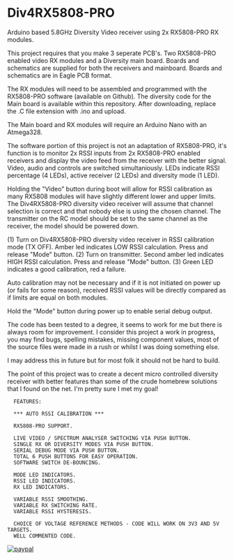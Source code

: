# Div4RX5808-PRO
Arduino based 5.8GHz  Diversity Video receiver using 2x RX5808-PRO RX modules.

This project requires that you make 3 seperate PCB's. Two RX5808-PRO enabled video RX modules and a Diversity main board.
Boards and schematics are supplied for both the receivers and mainboard. 
Boards and schematics are in Eagle PCB format.

The RX modules will need to be assembled and programmed with the RX5808-PRO software (available on Github).
The diversity code for the Main board is available within this repository. After downloading, replace the .C file extension with .ino and upload.

The Main board and RX modules will require an Arduino Nano with an Atmega328.

The software portion of this project is not an adaptation of RX5808-PRO, it's function is to monitor 2x RSSI inputs from 2x RX5808-PRO enabled receivers and display the video feed from the receiver with the better signal. 
Video, audio and controls are switched simultaniously. LEDs indicate RSSI percentage (4 LEDs), active receiver (2 LEDs) and diversity mode (1 LED).

Holding the "Video" button during boot will allow for RSSI calibration as many RX5808 modules will have slightly different lower and upper limits.
The Div4RX5808-PRO diversity video receiver will assume that channel selection is correct and that nobody else is using the chosen channel.
The transmitter on the RC model should be set to the same channel as the receiver, the model should be powered down.

(1) Turn on Div4RX5808-PRO diversity video receiver in RSSI calibration mode (TX OFF). Amber led indicates LOW RSSI calculation. Press and release "Mode" button.
(2) Turn on transmitter. Second amber led indicates HIGH RSSI calculation. Press and release "Mode" button.
(3) Green LED indicates a good calibration, red a failure.

Auto calibration may not be necessary and if it is not initiated on power up (or fails for some reason), received RSSI values will be directly compared as if limits are equal on both modules.

Hold the "Mode" button during power up to enable serial debug output.

The code has been tested to a degree, it seems to work for me but there is always room for improvement.
I consider this project a work in progress, you may find bugs, spelling mistakes, missing component values, most of the source files were made in a rush or whilst I was doing something else.

I may address this in future but for most folk it should not be hard to build.

The point of this project was to create a decent micro controlled diversity receiver with better features than some of the crude homebrew solutions that I found on the net. I'm pretty sure I met my goal!

      FEATURES:
      
      *** AUTO RSSI CALIBRATION ***
      
      RX5808-PRO SUPPORT.
      
      LIVE VIDEO / SPECTRUM ANALYSER SWITCHING VIA PUSH BUTTON.
      SINGLE RX OR DIVERSITY MODES VIA PUSH BUTTON.
      SERIAL DEBUG MODE VIA PUSH BUTTON.
      TOTAL 6 PUSH BUTTONS FOR EASY OPERATION.
      SOFTWARE SWITCH DE-BOUNCING.
      
      MODE LED INDICATORS.
      RSSI LED INDICATORS.
      RX LED INDICATORS.
      
      VARIABLE RSSI SMOOTHING.
      VARIABLE RX SWITCHING RATE.
      VARIABLE RSSI HYSTERESIS.
      
      CHOICE OF VOLTAGE REFERENCE METHODS - CODE WILL WORK ON 3V3 AND 5V TARGETS.
      WELL COMMENTED CODE.
      
[![paypal](https://www.paypalobjects.com/en_US/i/btn/btn_donateCC_LG.gif)](mikdalton@googlemail.com)
